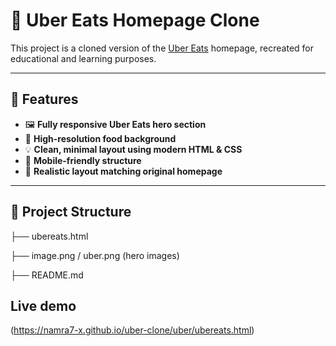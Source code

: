 # 🍔 Uber Eats Homepage Clone

This project is a cloned version of the [Uber Eats](https://www.ubereats.com/) homepage, recreated for educational and learning purposes.

---

## 🚀 Features

- 🖼️ **Fully responsive Uber Eats hero section**
- 🍔 **High-resolution food background**
- 💡 **Clean, minimal layout using modern HTML & CSS**
- 📱 **Mobile-friendly structure**
- 🎯 **Realistic layout matching original homepage**

---

## 📁 Project Structure

├── ubereats.html

├── image.png / uber.png (hero images)

├── README.md

## Live demo

(https://namra7-x.github.io/uber-clone/uber/ubereats.html)

